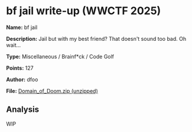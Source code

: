 # bf jail write-up (WWCTF 2025)

**Name:** bf jail

**Description:** Jail but with my best friend? That doesn't sound too bad. Oh wait...

**Type:** Miscellaneous / Brainf\*ck / Code Golf

**Points:** 127

**Author:** dfoo

**File:** [Domain_of_Doom.zip (unzipped)](/Domain%20of%20Doom/Domain%20of%20Doom)

## Analysis

WIP
